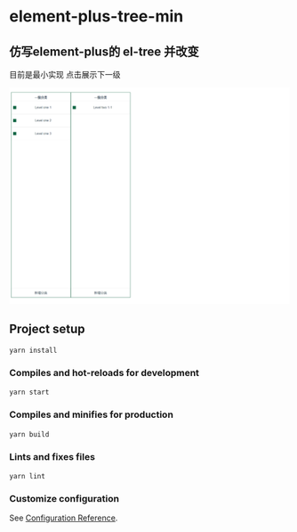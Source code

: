 # element-plus-tree-min


## 仿写element-plus的 el-tree 并改变

目前是最小实现
点击展示下一级


![Alt text](image.png)

## Project setup
```
yarn install
```

### Compiles and hot-reloads for development
```
yarn start
```

### Compiles and minifies for production
```
yarn build
```

### Lints and fixes files
```
yarn lint
```

### Customize configuration
See [Configuration Reference](https://cli.vuejs.org/config/).
